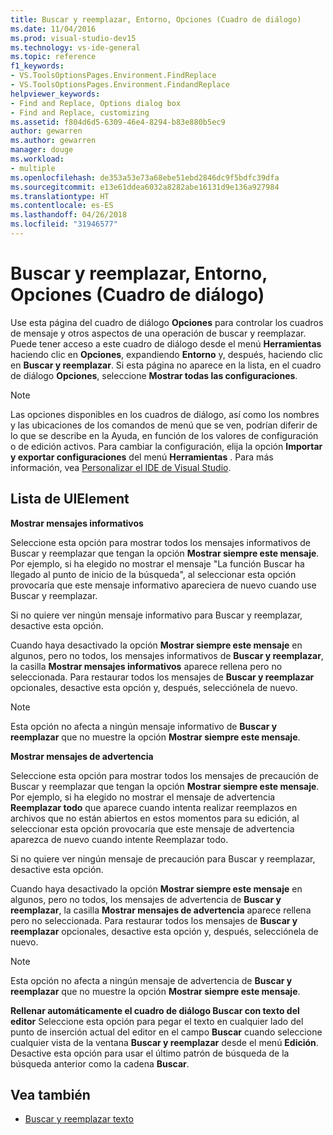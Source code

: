 ```yaml
---
title: Buscar y reemplazar, Entorno, Opciones (Cuadro de diálogo)
ms.date: 11/04/2016
ms.prod: visual-studio-dev15
ms.technology: vs-ide-general
ms.topic: reference
f1_keywords:
- VS.ToolsOptionsPages.Environment.FindReplace
- VS.ToolsOptionsPages.Environment.FindandReplace
helpviewer_keywords:
- Find and Replace, Options dialog box
- Find and Replace, customizing
ms.assetid: f804d6d5-6309-46e4-8294-b83e880b5ec9
author: gewarren
ms.author: gewarren
manager: douge
ms.workload:
- multiple
ms.openlocfilehash: de353a53e73a68ebe51ebd2846dc9f5bdfc39dfa
ms.sourcegitcommit: e13e61ddea6032a8282abe16131d9e136a927984
ms.translationtype: HT
ms.contentlocale: es-ES
ms.lasthandoff: 04/26/2018
ms.locfileid: "31946577"
---
```

# <a name="find-and-replace-environment-options-dialog-box"></a>Buscar y reemplazar, Entorno, Opciones (Cuadro de diálogo)
Use esta página del cuadro de diálogo **Opciones** para controlar los cuadros de mensaje y otros aspectos de una operación de buscar y reemplazar. Puede tener acceso a este cuadro de diálogo desde el menú **Herramientas** haciendo clic en **Opciones**, expandiendo **Entorno** y, después, haciendo clic en **Buscar y reemplazar**. Si esta página no aparece en la lista, en el cuadro de diálogo **Opciones**, seleccione **Mostrar todas las configuraciones**.

> [!NOTE]
> Las opciones disponibles en los cuadros de diálogo, así como los nombres y las ubicaciones de los comandos de menú que se ven, podrían diferir de lo que se describe en la Ayuda, en función de los valores de configuración o de edición activos. Para cambiar la configuración, elija la opción **Importar y exportar configuraciones** del menú **Herramientas** . Para más información, vea [Personalizar el IDE de Visual Studio](../../ide/personalizing-the-visual-studio-ide.md).

## <a name="uielement-list"></a>Lista de UIElement
 **Mostrar mensajes informativos**

 Seleccione esta opción para mostrar todos los mensajes informativos de Buscar y reemplazar que tengan la opción **Mostrar siempre este mensaje**. Por ejemplo, si ha elegido no mostrar el mensaje "La función Buscar ha llegado al punto de inicio de la búsqueda", al seleccionar esta opción provocaría que este mensaje informativo apareciera de nuevo cuando use Buscar y reemplazar.

 Si no quiere ver ningún mensaje informativo para Buscar y reemplazar, desactive esta opción.

 Cuando haya desactivado la opción **Mostrar siempre este mensaje** en algunos, pero no todos, los mensajes informativos de **Buscar y reemplazar**, la casilla **Mostrar mensajes informativos** aparece rellena pero no seleccionada. Para restaurar todos los mensajes de **Buscar y reemplazar** opcionales, desactive esta opción y, después, selecciónela de nuevo.

> [!NOTE]
> Esta opción no afecta a ningún mensaje informativo de **Buscar y reemplazar** que no muestre la opción **Mostrar siempre este mensaje**.


 **Mostrar mensajes de advertencia**

 Seleccione esta opción para mostrar todos los mensajes de precaución de Buscar y reemplazar que tengan la opción **Mostrar siempre este mensaje**. Por ejemplo, si ha elegido no mostrar el mensaje de advertencia **Reemplazar todo** que aparece cuando intenta realizar reemplazos en archivos que no están abiertos en estos momentos para su edición, al seleccionar esta opción provocaría que este mensaje de advertencia aparezca de nuevo cuando intente Reemplazar todo.

 Si no quiere ver ningún mensaje de precaución para Buscar y reemplazar, desactive esta opción.

 Cuando haya desactivado la opción **Mostrar siempre este mensaje** en algunos, pero no todos, los mensajes de advertencia de **Buscar y reemplazar**, la casilla **Mostrar mensajes de advertencia** aparece rellena pero no seleccionada. Para restaurar todos los mensajes de **Buscar y reemplazar** opcionales, desactive esta opción y, después, selecciónela de nuevo.

> [!NOTE]
> Esta opción no afecta a ningún mensaje de advertencia de **Buscar y reemplazar** que no muestre la opción **Mostrar siempre este mensaje**.

 **Rellenar automáticamente el cuadro de diálogo Buscar con texto del editor** Seleccione esta opción para pegar el texto en cualquier lado del punto de inserción actual del editor en el campo **Buscar** cuando seleccione cualquier vista de la ventana **Buscar y reemplazar** desde el menú **Edición**. Desactive esta opción para usar el último patrón de búsqueda de la búsqueda anterior como la cadena **Buscar**.

## <a name="see-also"></a>Vea también

- [Buscar y reemplazar texto](../../ide/finding-and-replacing-text.md)